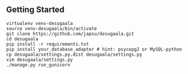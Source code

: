 ## Getting Started

    virtualenv venv-desugaala
    source venv-desugaala/bin/activate
    git clone https://github.com/japsu/desugaala.git
    cd desugaala
    pip install -r requirements.txt
    pip install your_database_adapter # hint: psycopg2 or MySQL-python
    cp desugaala/settings.py.dist desugaala/settings.py
    vim desugaala/settings.py
    ./manage.py run_gunicorn
